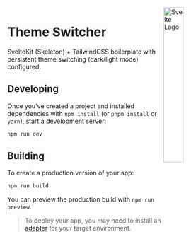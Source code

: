 <img alt="Svelte Logo" align="right" src="https://res.cloudinary.com/willkre/image/upload/v1667426309/Blogs/svelte-tailwind_h1jqod.png" width="30%" />

# Theme Switcher

SvelteKit (Skeleton) + TailwindCSS boilerplate with persistent theme switching (dark/light mode) configured.

## Developing

Once you've created a project and installed dependencies with `npm install` (or `pnpm install` or `yarn`), start a development server:

```bash
npm run dev
```

## Building

To create a production version of your app:

```bash
npm run build
```

You can preview the production build with `npm run preview`.

> To deploy your app, you may need to install an [adapter](https://kit.svelte.dev/docs/adapters) for your target environment.
